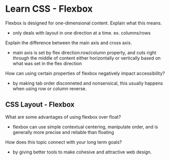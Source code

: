 # Learn CSS - Flexbox

Flexbox is designed for one-dimensional content. Explain what this means.

- only deals with layout in one direction at a time. ex. columns/rows

Explain the difference between the main axis and cross axis.

- main axis is set by flex direction:row/column property, and cuts right through the middle of content either horizontally or vertically based on what was set in the flex direction

How can using certain properties of flexbox negatively impact accessibility?

- by making tab order disconneted and nonsensical, this usually happens when using row or column reverse.

## CSS Layout - Flexbox

What are some advantages of using flexbox over float?

- flexbox can use simple contextual centering, manipulate order, and is generally more precise and reliable than floating

How does this topic connect with your long term goals?

- by giving better tools to make cohesive and attractive web design.
